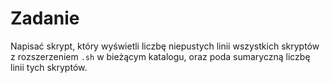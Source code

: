# Zadanie

Napisać skrypt, który wyświetli liczbę niepustych linii wszystkich skryptów z rozszerzeniem `.sh` w bieżącym katalogu, oraz poda sumaryczną liczbę linii tych skryptów.

